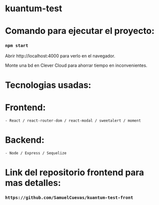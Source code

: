 # kuantum-test
# Comando para ejecutar el proyecto:

### `npm start`

Abrir http://localhost:4000 para verlo en el navegador.

Monte una bd en Clever Cloud para ahorrar tiempo en inconvenientes.
# Tecnologias usadas:
# Frontend:
    - React / react-router-dom / react-modal / sweetalert / moment
# Backend:
    - Node / Express / Sequelize

# Link del repositorio frontend para mas detalles: 
### `https://github.com/SamuelCuevas/kuantum-test-front`